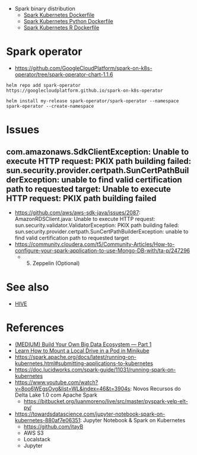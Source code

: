    * Spark binary distribution
      * [Spark Kubernetes Dockerfile](spark-3.1.2-bin-custom-spark/kubernetes/dockerfiles/spark/Dockerfile)
      * [Spark Kubernetes Python Dockerfile](spark-3.1.2-bin-custom-spark/kubernetes/dockerfiles/spark/bindings/python/Dockerfile)
      * [Spark Kubernetes R Dockerfile](spark-3.1.2-bin-custom-spark/kubernetes/dockerfiles/spark/bindings/R/Dockerfile)

# Spark operator
   * https://github.com/GoogleCloudPlatform/spark-on-k8s-operator/tree/spark-operator-chart-1.1.6

```commandline
helm repo add spark-operator https://googlecloudplatform.github.io/spark-on-k8s-operator
```

```commandline
helm install my-release spark-operator/spark-operator --namespace spark-operator --create-namespace
```
# Issues
## com.amazonaws.SdkClientException: Unable to execute HTTP request: PKIX path building failed: sun.security.provider.certpath.SunCertPathBuilderException: unable to find valid certification path to requested target: Unable to execute HTTP request: PKIX path building failed
   * https://github.com/aws/aws-sdk-java/issues/2087: AmazonRDSClient.java: Unable to execute HTTP request: sun.security.validator.ValidatorException: PKIX path building failed: sun.security.provider.certpath.SunCertPathBuilderException: unable to find valid certification path to requested target
   * https://community.cloudera.com/t5/Community-Articles/How-to-configure-your-spark-application-to-use-Mongo-DB-with/ta-p/247296
      * 5) Zeppelin (Optional)
   
# See also
   * [HIVE](docs/Hive.md)

# References
   * [(MEDIUM) Build Your Own Big Data Ecosystem — Part 1](https://medium.com/geekculture/build-your-own-big-data-ecosystem-part-1-a19e4c778632)
   * [Learn How to Mount a Local Drive in a Pod in Minikube ](https://dev.to/coherentlogic/learn-how-to-mount-a-local-drive-in-a-pod-in-minikube-2020-3j48)
   * https://spark.apache.org/docs/latest/running-on-kubernetes.html#submitting-applications-to-kubernetes
   * https://doc.lucidworks.com/spark-guide/11031/running-spark-on-kubernetes
   * https://www.youtube.com/watch?v=8oo6WEgsOvg&list=WL&index=46&t=3904s: Novos Recursos do Delta Lake 1.0 com Apache Spark
      * https://bitbucket.org/luanmoreno/live/src/master/pyspark-yelp-elt-py/
   * https://towardsdatascience.com/jupyter-notebook-spark-on-kubernetes-880af7e06351: Jupyter Notebook & Spark on Kubernetes
     * https://github.com/itayB 
     * AWS S3
     * Localstack
     * Jupyter
      